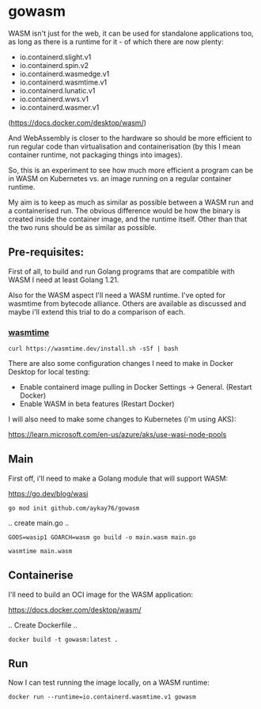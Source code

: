# gowasm

WASM isn't just for the web, it can be used for standalone applications too, as long as there is a runtime for it - of which there are now plenty:

- io.containerd.slight.v1
- io.containerd.spin.v2
- io.containerd.wasmedge.v1
- io.containerd.wasmtime.v1
- io.containerd.lunatic.v1
- io.containerd.wws.v1
- io.containerd.wasmer.v1

(https://docs.docker.com/desktop/wasm/)

And WebAssembly is closer to the hardware so should be more efficient to run regular code than virtualisation and containerisation (by this I mean container runtime, not packaging things into images).

So, this is an experiment to see how much more efficient a program can be in WASM on Kubernetes vs. an image running on a regular container runtime.

My aim is to keep as much as similar as possible between a WASM run and a containerised run. The obvious difference would be how the binary is created inside the container image, and the runtime itself. Other than that the two runs should be as similar as possible.

## Pre-requisites:

First of all, to build and run Golang programs that are compatible with WASM I need at least Golang 1.21.

Also for the WASM aspect I'll need a WASM runtime. I've opted for wasmtime from bytecode alliance. Others are available as discussed and maybe i'll extend this trial to do a comparison of each.

### [wasmtime](https://github.com/bytecodealliance/wasmtime)
`curl https://wasmtime.dev/install.sh -sSf | bash`

There are also some configuration changes I need to make in Docker Desktop for local testing:

- Enable containerd image pulling in Docker Settings -> General. (Restart Docker)
- Enable WASM in beta features (Restart Docker)

I will also need to make some changes to Kubernetes (i'm using AKS):

https://learn.microsoft.com/en-us/azure/aks/use-wasi-node-pools

## Main

First off, i'll need to make a Golang module that will support WASM:

https://go.dev/blog/wasi

`go mod init github.com/aykay76/gowasm`

.. create main.go ..

`GOOS=wasip1 GOARCH=wasm go build -o main.wasm main.go`

`wasmtime main.wasm`

## Containerise

I'll need to build an OCI image for the WASM application:

https://docs.docker.com/desktop/wasm/

.. Create Dockerfile .. 

`docker build -t gowasm:latest .`

## Run

Now I can test running the image locally, on a WASM runtime:

`docker run --runtime=io.containerd.wasmtime.v1 gowasm`
